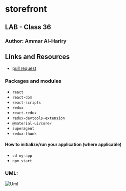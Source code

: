 # storefront


## LAB - Class 36

### Author: Ammar Al-Hariry

## Links and Resources

- [pull request](https://github.com/401-advanced-javascript-ammar-hariry/storefront/pull/3)


### Packages and modules
- ``react``
- ``react-dom``
- ``react-scripts``
- ``redux``
- ``react-redux``
- ``redux-devtools-extension``
- ``@material-ui/core/``
- ``superagent``
- ``redux-thunk``



#### How to initialize/run your application (where applicable)
- ``cd my-app``
- ``npm start``





### UML:
![Uml ](https://i.ibb.co/JzXrwQC/store.png)

